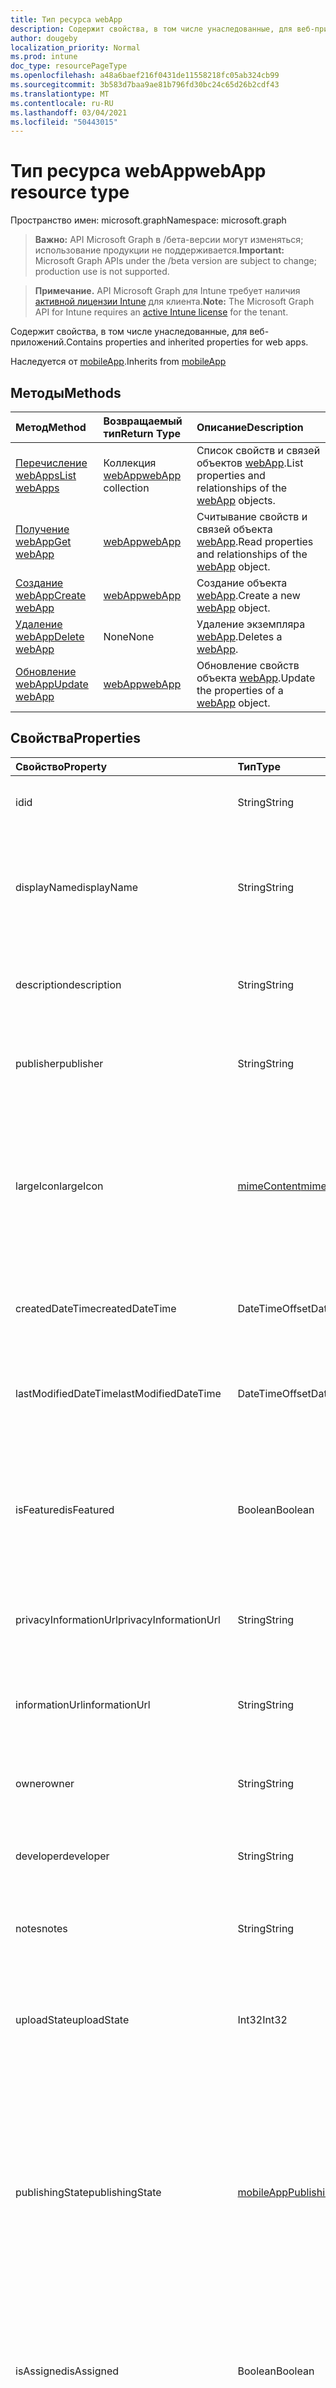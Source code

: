 ```yaml
---
title: Тип ресурса webApp
description: Содержит свойства, в том числе унаследованные, для веб-приложений.
author: dougeby
localization_priority: Normal
ms.prod: intune
doc_type: resourcePageType
ms.openlocfilehash: a48a6baef216f0431de11558218fc05ab324cb99
ms.sourcegitcommit: 3b583d7baa9ae81b796fd30bc24c65d26b2cdf43
ms.translationtype: MT
ms.contentlocale: ru-RU
ms.lasthandoff: 03/04/2021
ms.locfileid: "50443015"
---
```

# <a name="webapp-resource-type"></a><span data-ttu-id="7ff1d-103">Тип ресурса webApp</span><span class="sxs-lookup"><span data-stu-id="7ff1d-103">webApp resource type</span></span>

<span data-ttu-id="7ff1d-104">Пространство имен: microsoft.graph</span><span class="sxs-lookup"><span data-stu-id="7ff1d-104">Namespace: microsoft.graph</span></span>

> <span data-ttu-id="7ff1d-105">**Важно:** API Microsoft Graph в /бета-версии могут изменяться; использование продукции не поддерживается.</span><span class="sxs-lookup"><span data-stu-id="7ff1d-105">**Important:** Microsoft Graph APIs under the /beta version are subject to change; production use is not supported.</span></span>

> <span data-ttu-id="7ff1d-106">**Примечание.** API Microsoft Graph для Intune требует наличия [активной лицензии Intune](https://go.microsoft.com/fwlink/?linkid=839381) для клиента.</span><span class="sxs-lookup"><span data-stu-id="7ff1d-106">**Note:** The Microsoft Graph API for Intune requires an [active Intune license](https://go.microsoft.com/fwlink/?linkid=839381) for the tenant.</span></span>

<span data-ttu-id="7ff1d-107">Содержит свойства, в том числе унаследованные, для веб-приложений.</span><span class="sxs-lookup"><span data-stu-id="7ff1d-107">Contains properties and inherited properties for web apps.</span></span>


<span data-ttu-id="7ff1d-108">Наследуется от [mobileApp](../resources/intune-shared-mobileapp.md).</span><span class="sxs-lookup"><span data-stu-id="7ff1d-108">Inherits from [mobileApp](../resources/intune-shared-mobileapp.md)</span></span>

## <a name="methods"></a><span data-ttu-id="7ff1d-109">Методы</span><span class="sxs-lookup"><span data-stu-id="7ff1d-109">Methods</span></span>
|<span data-ttu-id="7ff1d-110">Метод</span><span class="sxs-lookup"><span data-stu-id="7ff1d-110">Method</span></span>|<span data-ttu-id="7ff1d-111">Возвращаемый тип</span><span class="sxs-lookup"><span data-stu-id="7ff1d-111">Return Type</span></span>|<span data-ttu-id="7ff1d-112">Описание</span><span class="sxs-lookup"><span data-stu-id="7ff1d-112">Description</span></span>|
|:---|:---|:---|
|[<span data-ttu-id="7ff1d-113">Перечисление webApps</span><span class="sxs-lookup"><span data-stu-id="7ff1d-113">List webApps</span></span>](../api/intune-apps-webapp-list.md)|<span data-ttu-id="7ff1d-114">Коллекция [webApp](../resources/intune-apps-webapp.md)</span><span class="sxs-lookup"><span data-stu-id="7ff1d-114">[webApp](../resources/intune-apps-webapp.md) collection</span></span>|<span data-ttu-id="7ff1d-115">Список свойств и связей объектов [webApp](../resources/intune-apps-webapp.md).</span><span class="sxs-lookup"><span data-stu-id="7ff1d-115">List properties and relationships of the [webApp](../resources/intune-apps-webapp.md) objects.</span></span>|
|[<span data-ttu-id="7ff1d-116">Получение webApp</span><span class="sxs-lookup"><span data-stu-id="7ff1d-116">Get webApp</span></span>](../api/intune-apps-webapp-get.md)|[<span data-ttu-id="7ff1d-117">webApp</span><span class="sxs-lookup"><span data-stu-id="7ff1d-117">webApp</span></span>](../resources/intune-apps-webapp.md)|<span data-ttu-id="7ff1d-118">Считывание свойств и связей объекта [webApp](../resources/intune-apps-webapp.md).</span><span class="sxs-lookup"><span data-stu-id="7ff1d-118">Read properties and relationships of the [webApp](../resources/intune-apps-webapp.md) object.</span></span>|
|[<span data-ttu-id="7ff1d-119">Создание webApp</span><span class="sxs-lookup"><span data-stu-id="7ff1d-119">Create webApp</span></span>](../api/intune-apps-webapp-create.md)|[<span data-ttu-id="7ff1d-120">webApp</span><span class="sxs-lookup"><span data-stu-id="7ff1d-120">webApp</span></span>](../resources/intune-apps-webapp.md)|<span data-ttu-id="7ff1d-121">Создание объекта [webApp](../resources/intune-apps-webapp.md).</span><span class="sxs-lookup"><span data-stu-id="7ff1d-121">Create a new [webApp](../resources/intune-apps-webapp.md) object.</span></span>|
|[<span data-ttu-id="7ff1d-122">Удаление webApp</span><span class="sxs-lookup"><span data-stu-id="7ff1d-122">Delete webApp</span></span>](../api/intune-apps-webapp-delete.md)|<span data-ttu-id="7ff1d-123">None</span><span class="sxs-lookup"><span data-stu-id="7ff1d-123">None</span></span>|<span data-ttu-id="7ff1d-124">Удаление экземпляра [webApp](../resources/intune-apps-webapp.md).</span><span class="sxs-lookup"><span data-stu-id="7ff1d-124">Deletes a [webApp](../resources/intune-apps-webapp.md).</span></span>|
|[<span data-ttu-id="7ff1d-125">Обновление webApp</span><span class="sxs-lookup"><span data-stu-id="7ff1d-125">Update webApp</span></span>](../api/intune-apps-webapp-update.md)|[<span data-ttu-id="7ff1d-126">webApp</span><span class="sxs-lookup"><span data-stu-id="7ff1d-126">webApp</span></span>](../resources/intune-apps-webapp.md)|<span data-ttu-id="7ff1d-127">Обновление свойств объекта [webApp](../resources/intune-apps-webapp.md).</span><span class="sxs-lookup"><span data-stu-id="7ff1d-127">Update the properties of a [webApp](../resources/intune-apps-webapp.md) object.</span></span>|

## <a name="properties"></a><span data-ttu-id="7ff1d-128">Свойства</span><span class="sxs-lookup"><span data-stu-id="7ff1d-128">Properties</span></span>
|<span data-ttu-id="7ff1d-129">Свойство</span><span class="sxs-lookup"><span data-stu-id="7ff1d-129">Property</span></span>|<span data-ttu-id="7ff1d-130">Тип</span><span class="sxs-lookup"><span data-stu-id="7ff1d-130">Type</span></span>|<span data-ttu-id="7ff1d-131">Описание</span><span class="sxs-lookup"><span data-stu-id="7ff1d-131">Description</span></span>|
|:---|:---|:---|
|<span data-ttu-id="7ff1d-132">id</span><span class="sxs-lookup"><span data-stu-id="7ff1d-132">id</span></span>|<span data-ttu-id="7ff1d-133">String</span><span class="sxs-lookup"><span data-stu-id="7ff1d-133">String</span></span>|<span data-ttu-id="7ff1d-134">Ключ объекта.</span><span class="sxs-lookup"><span data-stu-id="7ff1d-134">Key of the entity.</span></span> <span data-ttu-id="7ff1d-135">Наследуется от [mobileApp](../resources/intune-shared-mobileapp.md).</span><span class="sxs-lookup"><span data-stu-id="7ff1d-135">Inherited from [mobileApp](../resources/intune-shared-mobileapp.md)</span></span>|
|<span data-ttu-id="7ff1d-136">displayName</span><span class="sxs-lookup"><span data-stu-id="7ff1d-136">displayName</span></span>|<span data-ttu-id="7ff1d-137">String</span><span class="sxs-lookup"><span data-stu-id="7ff1d-137">String</span></span>|<span data-ttu-id="7ff1d-138">Название приложения, которое предоставил или импортировал администратор.</span><span class="sxs-lookup"><span data-stu-id="7ff1d-138">The admin provided or imported title of the app.</span></span> <span data-ttu-id="7ff1d-139">Наследуется от [mobileApp](../resources/intune-shared-mobileapp.md).</span><span class="sxs-lookup"><span data-stu-id="7ff1d-139">Inherited from [mobileApp](../resources/intune-shared-mobileapp.md)</span></span>|
|<span data-ttu-id="7ff1d-140">description</span><span class="sxs-lookup"><span data-stu-id="7ff1d-140">description</span></span>|<span data-ttu-id="7ff1d-141">String</span><span class="sxs-lookup"><span data-stu-id="7ff1d-141">String</span></span>|<span data-ttu-id="7ff1d-142">Описание приложения.</span><span class="sxs-lookup"><span data-stu-id="7ff1d-142">The description of the app.</span></span> <span data-ttu-id="7ff1d-143">Наследуется от [mobileApp](../resources/intune-shared-mobileapp.md).</span><span class="sxs-lookup"><span data-stu-id="7ff1d-143">Inherited from [mobileApp](../resources/intune-shared-mobileapp.md)</span></span>|
|<span data-ttu-id="7ff1d-144">publisher</span><span class="sxs-lookup"><span data-stu-id="7ff1d-144">publisher</span></span>|<span data-ttu-id="7ff1d-145">String</span><span class="sxs-lookup"><span data-stu-id="7ff1d-145">String</span></span>|<span data-ttu-id="7ff1d-146">Издатель приложения.</span><span class="sxs-lookup"><span data-stu-id="7ff1d-146">The publisher of the app.</span></span> <span data-ttu-id="7ff1d-147">Наследуется от [mobileApp](../resources/intune-shared-mobileapp.md).</span><span class="sxs-lookup"><span data-stu-id="7ff1d-147">Inherited from [mobileApp](../resources/intune-shared-mobileapp.md)</span></span>|
|<span data-ttu-id="7ff1d-148">largeIcon</span><span class="sxs-lookup"><span data-stu-id="7ff1d-148">largeIcon</span></span>|[<span data-ttu-id="7ff1d-149">mimeContent</span><span class="sxs-lookup"><span data-stu-id="7ff1d-149">mimeContent</span></span>](../resources/intune-shared-mimecontent.md)|<span data-ttu-id="7ff1d-150">Представляет большой значок, который отображается в сведениях о приложении, используется для отправки значка.</span><span class="sxs-lookup"><span data-stu-id="7ff1d-150">The large icon, to be displayed in the app details and used for upload of the icon.</span></span> <span data-ttu-id="7ff1d-151">Наследуется от [mobileApp](../resources/intune-shared-mobileapp.md).</span><span class="sxs-lookup"><span data-stu-id="7ff1d-151">Inherited from [mobileApp](../resources/intune-shared-mobileapp.md)</span></span>|
|<span data-ttu-id="7ff1d-152">createdDateTime</span><span class="sxs-lookup"><span data-stu-id="7ff1d-152">createdDateTime</span></span>|<span data-ttu-id="7ff1d-153">DateTimeOffset</span><span class="sxs-lookup"><span data-stu-id="7ff1d-153">DateTimeOffset</span></span>|<span data-ttu-id="7ff1d-154">Дата и время создания приложения.</span><span class="sxs-lookup"><span data-stu-id="7ff1d-154">The date and time the app was created.</span></span> <span data-ttu-id="7ff1d-155">Наследуется от [mobileApp](../resources/intune-shared-mobileapp.md).</span><span class="sxs-lookup"><span data-stu-id="7ff1d-155">Inherited from [mobileApp](../resources/intune-shared-mobileapp.md)</span></span>|
|<span data-ttu-id="7ff1d-156">lastModifiedDateTime</span><span class="sxs-lookup"><span data-stu-id="7ff1d-156">lastModifiedDateTime</span></span>|<span data-ttu-id="7ff1d-157">DateTimeOffset</span><span class="sxs-lookup"><span data-stu-id="7ff1d-157">DateTimeOffset</span></span>|<span data-ttu-id="7ff1d-158">Дата и время последнего изменения приложения.</span><span class="sxs-lookup"><span data-stu-id="7ff1d-158">The date and time the app was last modified.</span></span> <span data-ttu-id="7ff1d-159">Наследуется от [mobileApp](../resources/intune-shared-mobileapp.md).</span><span class="sxs-lookup"><span data-stu-id="7ff1d-159">Inherited from [mobileApp](../resources/intune-shared-mobileapp.md)</span></span>|
|<span data-ttu-id="7ff1d-160">isFeatured</span><span class="sxs-lookup"><span data-stu-id="7ff1d-160">isFeatured</span></span>|<span data-ttu-id="7ff1d-161">Boolean</span><span class="sxs-lookup"><span data-stu-id="7ff1d-161">Boolean</span></span>|<span data-ttu-id="7ff1d-162">Значение, которое показывает, отмечено ли приложение как подобранное администратором. Наследуется от объекта [mobileApp](../resources/intune-shared-mobileapp.md).</span><span class="sxs-lookup"><span data-stu-id="7ff1d-162">The value indicating whether the app is marked as featured by the admin. Inherited from [mobileApp](../resources/intune-shared-mobileapp.md)</span></span>|
|<span data-ttu-id="7ff1d-163">privacyInformationUrl</span><span class="sxs-lookup"><span data-stu-id="7ff1d-163">privacyInformationUrl</span></span>|<span data-ttu-id="7ff1d-164">String</span><span class="sxs-lookup"><span data-stu-id="7ff1d-164">String</span></span>|<span data-ttu-id="7ff1d-165">URL-адрес заявления о конфиденциальности.</span><span class="sxs-lookup"><span data-stu-id="7ff1d-165">The privacy statement Url.</span></span> <span data-ttu-id="7ff1d-166">Наследуется от [mobileApp](../resources/intune-shared-mobileapp.md).</span><span class="sxs-lookup"><span data-stu-id="7ff1d-166">Inherited from [mobileApp](../resources/intune-shared-mobileapp.md)</span></span>|
|<span data-ttu-id="7ff1d-167">informationUrl</span><span class="sxs-lookup"><span data-stu-id="7ff1d-167">informationUrl</span></span>|<span data-ttu-id="7ff1d-168">String</span><span class="sxs-lookup"><span data-stu-id="7ff1d-168">String</span></span>|<span data-ttu-id="7ff1d-169">URL-адрес страницы с дополнительными сведениями.</span><span class="sxs-lookup"><span data-stu-id="7ff1d-169">The more information Url.</span></span> <span data-ttu-id="7ff1d-170">Наследуется от [mobileApp](../resources/intune-shared-mobileapp.md).</span><span class="sxs-lookup"><span data-stu-id="7ff1d-170">Inherited from [mobileApp](../resources/intune-shared-mobileapp.md)</span></span>|
|<span data-ttu-id="7ff1d-171">owner</span><span class="sxs-lookup"><span data-stu-id="7ff1d-171">owner</span></span>|<span data-ttu-id="7ff1d-172">String</span><span class="sxs-lookup"><span data-stu-id="7ff1d-172">String</span></span>|<span data-ttu-id="7ff1d-173">Владелец приложения.</span><span class="sxs-lookup"><span data-stu-id="7ff1d-173">The owner of the app.</span></span> <span data-ttu-id="7ff1d-174">Наследуется от [mobileApp](../resources/intune-shared-mobileapp.md).</span><span class="sxs-lookup"><span data-stu-id="7ff1d-174">Inherited from [mobileApp](../resources/intune-shared-mobileapp.md)</span></span>|
|<span data-ttu-id="7ff1d-175">developer</span><span class="sxs-lookup"><span data-stu-id="7ff1d-175">developer</span></span>|<span data-ttu-id="7ff1d-176">String</span><span class="sxs-lookup"><span data-stu-id="7ff1d-176">String</span></span>|<span data-ttu-id="7ff1d-177">Разработчик приложения.</span><span class="sxs-lookup"><span data-stu-id="7ff1d-177">The developer of the app.</span></span> <span data-ttu-id="7ff1d-178">Наследуется от [mobileApp](../resources/intune-shared-mobileapp.md).</span><span class="sxs-lookup"><span data-stu-id="7ff1d-178">Inherited from [mobileApp](../resources/intune-shared-mobileapp.md)</span></span>|
|<span data-ttu-id="7ff1d-179">notes</span><span class="sxs-lookup"><span data-stu-id="7ff1d-179">notes</span></span>|<span data-ttu-id="7ff1d-180">String</span><span class="sxs-lookup"><span data-stu-id="7ff1d-180">String</span></span>|<span data-ttu-id="7ff1d-181">Заметки для приложения.</span><span class="sxs-lookup"><span data-stu-id="7ff1d-181">Notes for the app.</span></span> <span data-ttu-id="7ff1d-182">Наследуется от [mobileApp](../resources/intune-shared-mobileapp.md).</span><span class="sxs-lookup"><span data-stu-id="7ff1d-182">Inherited from [mobileApp](../resources/intune-shared-mobileapp.md)</span></span>|
|<span data-ttu-id="7ff1d-183">uploadState</span><span class="sxs-lookup"><span data-stu-id="7ff1d-183">uploadState</span></span>|<span data-ttu-id="7ff1d-184">Int32</span><span class="sxs-lookup"><span data-stu-id="7ff1d-184">Int32</span></span>|<span data-ttu-id="7ff1d-185">Состояние загрузки.</span><span class="sxs-lookup"><span data-stu-id="7ff1d-185">The upload state.</span></span> <span data-ttu-id="7ff1d-186">Возможные значения: 0 - `Not Ready` , 1 - `Ready` , 2 - `Processing` .</span><span class="sxs-lookup"><span data-stu-id="7ff1d-186">Possible values are: 0 - `Not Ready`, 1 - `Ready`, 2 - `Processing`.</span></span> <span data-ttu-id="7ff1d-187">Наследуется от [mobileApp](../resources/intune-shared-mobileapp.md).</span><span class="sxs-lookup"><span data-stu-id="7ff1d-187">Inherited from [mobileApp](../resources/intune-shared-mobileapp.md)</span></span>|
|<span data-ttu-id="7ff1d-188">publishingState</span><span class="sxs-lookup"><span data-stu-id="7ff1d-188">publishingState</span></span>|[<span data-ttu-id="7ff1d-189">mobileAppPublishingState</span><span class="sxs-lookup"><span data-stu-id="7ff1d-189">mobileAppPublishingState</span></span>](../resources/intune-apps-mobileapppublishingstate.md)|<span data-ttu-id="7ff1d-190">Состояние публикации для приложения.</span><span class="sxs-lookup"><span data-stu-id="7ff1d-190">The publishing state for the app.</span></span> <span data-ttu-id="7ff1d-191">Приложение невозможно назначить, если оно не опубликовано.</span><span class="sxs-lookup"><span data-stu-id="7ff1d-191">The app cannot be assigned unless the app is published.</span></span> <span data-ttu-id="7ff1d-192">Унаследованный от [mobileApp](../resources/intune-shared-mobileapp.md).</span><span class="sxs-lookup"><span data-stu-id="7ff1d-192">Inherited from [mobileApp](../resources/intune-shared-mobileapp.md).</span></span> <span data-ttu-id="7ff1d-193">Возможные значения: `notPublished`, `processing`, `published`.</span><span class="sxs-lookup"><span data-stu-id="7ff1d-193">Possible values are: `notPublished`, `processing`, `published`.</span></span>|
|<span data-ttu-id="7ff1d-194">isAssigned</span><span class="sxs-lookup"><span data-stu-id="7ff1d-194">isAssigned</span></span>|<span data-ttu-id="7ff1d-195">Boolean</span><span class="sxs-lookup"><span data-stu-id="7ff1d-195">Boolean</span></span>|<span data-ttu-id="7ff1d-196">Значение, указывающее, назначено ли приложению по крайней мере одна группа.</span><span class="sxs-lookup"><span data-stu-id="7ff1d-196">The value indicating whether the app is assigned to at least one group.</span></span> <span data-ttu-id="7ff1d-197">Наследуется от [mobileApp](../resources/intune-shared-mobileapp.md).</span><span class="sxs-lookup"><span data-stu-id="7ff1d-197">Inherited from [mobileApp](../resources/intune-shared-mobileapp.md)</span></span>|
|<span data-ttu-id="7ff1d-198">roleScopeTagIds</span><span class="sxs-lookup"><span data-stu-id="7ff1d-198">roleScopeTagIds</span></span>|<span data-ttu-id="7ff1d-199">Коллекция строк</span><span class="sxs-lookup"><span data-stu-id="7ff1d-199">String collection</span></span>|<span data-ttu-id="7ff1d-200">Список ids тегов области для этого мобильного приложения.</span><span class="sxs-lookup"><span data-stu-id="7ff1d-200">List of scope tag ids for this mobile app.</span></span> <span data-ttu-id="7ff1d-201">Наследуется от [mobileApp](../resources/intune-shared-mobileapp.md).</span><span class="sxs-lookup"><span data-stu-id="7ff1d-201">Inherited from [mobileApp](../resources/intune-shared-mobileapp.md)</span></span>|
|<span data-ttu-id="7ff1d-202">dependentAppCount</span><span class="sxs-lookup"><span data-stu-id="7ff1d-202">dependentAppCount</span></span>|<span data-ttu-id="7ff1d-203">Int32</span><span class="sxs-lookup"><span data-stu-id="7ff1d-203">Int32</span></span>|<span data-ttu-id="7ff1d-204">Общее число зависимостей, которые имеет детское приложение.</span><span class="sxs-lookup"><span data-stu-id="7ff1d-204">The total number of dependencies the child app has.</span></span> <span data-ttu-id="7ff1d-205">Наследуется от [mobileApp](../resources/intune-shared-mobileapp.md).</span><span class="sxs-lookup"><span data-stu-id="7ff1d-205">Inherited from [mobileApp](../resources/intune-shared-mobileapp.md)</span></span>|
|<span data-ttu-id="7ff1d-206">supersedingAppCount</span><span class="sxs-lookup"><span data-stu-id="7ff1d-206">supersedingAppCount</span></span>|<span data-ttu-id="7ff1d-207">Int32</span><span class="sxs-lookup"><span data-stu-id="7ff1d-207">Int32</span></span>|<span data-ttu-id="7ff1d-208">Общее число приложений, которые это приложение прямо или косвенно перемежает.</span><span class="sxs-lookup"><span data-stu-id="7ff1d-208">The total number of apps this app directly or indirectly supersedes.</span></span> <span data-ttu-id="7ff1d-209">Наследуется от [mobileApp](../resources/intune-shared-mobileapp.md).</span><span class="sxs-lookup"><span data-stu-id="7ff1d-209">Inherited from [mobileApp](../resources/intune-shared-mobileapp.md)</span></span>|
|<span data-ttu-id="7ff1d-210">supersededAppCount</span><span class="sxs-lookup"><span data-stu-id="7ff1d-210">supersededAppCount</span></span>|<span data-ttu-id="7ff1d-211">Int32</span><span class="sxs-lookup"><span data-stu-id="7ff1d-211">Int32</span></span>|<span data-ttu-id="7ff1d-212">Общее число приложений, которые это приложение прямо или косвенно вымежает.</span><span class="sxs-lookup"><span data-stu-id="7ff1d-212">The total number of apps this app is directly or indirectly superseded by.</span></span> <span data-ttu-id="7ff1d-213">Наследуется от [mobileApp](../resources/intune-shared-mobileapp.md).</span><span class="sxs-lookup"><span data-stu-id="7ff1d-213">Inherited from [mobileApp](../resources/intune-shared-mobileapp.md)</span></span>|
|<span data-ttu-id="7ff1d-214">appUrl</span><span class="sxs-lookup"><span data-stu-id="7ff1d-214">appUrl</span></span>|<span data-ttu-id="7ff1d-215">String</span><span class="sxs-lookup"><span data-stu-id="7ff1d-215">String</span></span>|<span data-ttu-id="7ff1d-216">URL-адрес веб-приложения.</span><span class="sxs-lookup"><span data-stu-id="7ff1d-216">The web app URL.</span></span> <span data-ttu-id="7ff1d-217">Это свойство не может быть PATCHed.</span><span class="sxs-lookup"><span data-stu-id="7ff1d-217">This property cannot be PATCHed.</span></span>|
|<span data-ttu-id="7ff1d-218">useManagedBrowser</span><span class="sxs-lookup"><span data-stu-id="7ff1d-218">useManagedBrowser</span></span>|<span data-ttu-id="7ff1d-219">Boolean</span><span class="sxs-lookup"><span data-stu-id="7ff1d-219">Boolean</span></span>|<span data-ttu-id="7ff1d-220">Указывает, следует ли использовать управляемый браузер.</span><span class="sxs-lookup"><span data-stu-id="7ff1d-220">Whether or not to use managed browser.</span></span> <span data-ttu-id="7ff1d-221">Это свойство применимо только к Android и iOS.</span><span class="sxs-lookup"><span data-stu-id="7ff1d-221">This property is only applicable for Android and IOS.</span></span>|

## <a name="relationships"></a><span data-ttu-id="7ff1d-222">Связи</span><span class="sxs-lookup"><span data-stu-id="7ff1d-222">Relationships</span></span>
|<span data-ttu-id="7ff1d-223">Связь</span><span class="sxs-lookup"><span data-stu-id="7ff1d-223">Relationship</span></span>|<span data-ttu-id="7ff1d-224">Тип</span><span class="sxs-lookup"><span data-stu-id="7ff1d-224">Type</span></span>|<span data-ttu-id="7ff1d-225">Описание</span><span class="sxs-lookup"><span data-stu-id="7ff1d-225">Description</span></span>|
|:---|:---|:---|
|<span data-ttu-id="7ff1d-226">categories</span><span class="sxs-lookup"><span data-stu-id="7ff1d-226">categories</span></span>|<span data-ttu-id="7ff1d-227">Коллекция [mobileAppCategory](../resources/intune-apps-mobileappcategory.md)</span><span class="sxs-lookup"><span data-stu-id="7ff1d-227">[mobileAppCategory](../resources/intune-apps-mobileappcategory.md) collection</span></span>|<span data-ttu-id="7ff1d-228">Список категорий для этого приложения.</span><span class="sxs-lookup"><span data-stu-id="7ff1d-228">The list of categories for this app.</span></span> <span data-ttu-id="7ff1d-229">Наследуется от [mobileApp](../resources/intune-shared-mobileapp.md).</span><span class="sxs-lookup"><span data-stu-id="7ff1d-229">Inherited from [mobileApp](../resources/intune-shared-mobileapp.md)</span></span>|
|<span data-ttu-id="7ff1d-230">assignments</span><span class="sxs-lookup"><span data-stu-id="7ff1d-230">assignments</span></span>|<span data-ttu-id="7ff1d-231">Коллекция [mobileAppAssignment](../resources/intune-apps-mobileappassignment.md)</span><span class="sxs-lookup"><span data-stu-id="7ff1d-231">[mobileAppAssignment](../resources/intune-apps-mobileappassignment.md) collection</span></span>|<span data-ttu-id="7ff1d-232">Список назначений группы для этого мобильного приложения.</span><span class="sxs-lookup"><span data-stu-id="7ff1d-232">The list of group assignments for this mobile app.</span></span> <span data-ttu-id="7ff1d-233">Наследуется от [mobileApp](../resources/intune-shared-mobileapp.md).</span><span class="sxs-lookup"><span data-stu-id="7ff1d-233">Inherited from [mobileApp](../resources/intune-shared-mobileapp.md)</span></span>|
|<span data-ttu-id="7ff1d-234">installSummary</span><span class="sxs-lookup"><span data-stu-id="7ff1d-234">installSummary</span></span>|<span data-ttu-id="7ff1d-235">[mobileAppInstallSummary](../resources/intune-apps-mobileappinstallsummary.md);</span><span class="sxs-lookup"><span data-stu-id="7ff1d-235">[mobileAppInstallSummary](../resources/intune-apps-mobileappinstallsummary.md)</span></span>|<span data-ttu-id="7ff1d-236">Общие сведения по установке мобильного приложения.</span><span class="sxs-lookup"><span data-stu-id="7ff1d-236">Mobile App Install Summary.</span></span> <span data-ttu-id="7ff1d-237">Наследуется от [mobileApp](../resources/intune-shared-mobileapp.md).</span><span class="sxs-lookup"><span data-stu-id="7ff1d-237">Inherited from [mobileApp](../resources/intune-shared-mobileapp.md)</span></span>|
|<span data-ttu-id="7ff1d-238">deviceStatuses</span><span class="sxs-lookup"><span data-stu-id="7ff1d-238">deviceStatuses</span></span>|<span data-ttu-id="7ff1d-239">[коллекция mobileAppInstallStatus](../resources/intune-apps-mobileappinstallstatus.md)</span><span class="sxs-lookup"><span data-stu-id="7ff1d-239">[mobileAppInstallStatus](../resources/intune-apps-mobileappinstallstatus.md) collection</span></span>|<span data-ttu-id="7ff1d-240">Список состояния установки для этого мобильного приложения.</span><span class="sxs-lookup"><span data-stu-id="7ff1d-240">The list of installation states for this mobile app.</span></span> <span data-ttu-id="7ff1d-241">Наследуется от [mobileApp](../resources/intune-shared-mobileapp.md).</span><span class="sxs-lookup"><span data-stu-id="7ff1d-241">Inherited from [mobileApp](../resources/intune-shared-mobileapp.md)</span></span>|
|<span data-ttu-id="7ff1d-242">userStatuses</span><span class="sxs-lookup"><span data-stu-id="7ff1d-242">userStatuses</span></span>|<span data-ttu-id="7ff1d-243">[коллекция userAppInstallStatus](../resources/intune-apps-userappinstallstatus.md)</span><span class="sxs-lookup"><span data-stu-id="7ff1d-243">[userAppInstallStatus](../resources/intune-apps-userappinstallstatus.md) collection</span></span>|<span data-ttu-id="7ff1d-244">Список состояния установки для этого мобильного приложения.</span><span class="sxs-lookup"><span data-stu-id="7ff1d-244">The list of installation states for this mobile app.</span></span> <span data-ttu-id="7ff1d-245">Наследуется от [mobileApp](../resources/intune-shared-mobileapp.md).</span><span class="sxs-lookup"><span data-stu-id="7ff1d-245">Inherited from [mobileApp](../resources/intune-shared-mobileapp.md)</span></span>|
|<span data-ttu-id="7ff1d-246">отношения</span><span class="sxs-lookup"><span data-stu-id="7ff1d-246">relationships</span></span>|<span data-ttu-id="7ff1d-247">[коллекция mobileAppRelationship](../resources/intune-apps-mobileapprelationship.md)</span><span class="sxs-lookup"><span data-stu-id="7ff1d-247">[mobileAppRelationship](../resources/intune-apps-mobileapprelationship.md) collection</span></span>|<span data-ttu-id="7ff1d-248">Набор прямых связей для этого приложения.</span><span class="sxs-lookup"><span data-stu-id="7ff1d-248">The set of direct relationships for this app.</span></span> <span data-ttu-id="7ff1d-249">Наследуется от [mobileApp](../resources/intune-shared-mobileapp.md).</span><span class="sxs-lookup"><span data-stu-id="7ff1d-249">Inherited from [mobileApp](../resources/intune-shared-mobileapp.md)</span></span>|

## <a name="json-representation"></a><span data-ttu-id="7ff1d-250">Представление JSON</span><span class="sxs-lookup"><span data-stu-id="7ff1d-250">JSON Representation</span></span>
<span data-ttu-id="7ff1d-251">Ниже представлено описание ресурса в формате JSON.</span><span class="sxs-lookup"><span data-stu-id="7ff1d-251">Here is a JSON representation of the resource.</span></span>
<!-- {
  "blockType": "resource",
  "keyProperty": "id",
  "@odata.type": "microsoft.graph.webApp"
}
-->
``` json
{
  "@odata.type": "#microsoft.graph.webApp",
  "id": "String (identifier)",
  "displayName": "String",
  "description": "String",
  "publisher": "String",
  "largeIcon": {
    "@odata.type": "microsoft.graph.mimeContent",
    "type": "String",
    "value": "binary"
  },
  "createdDateTime": "String (timestamp)",
  "lastModifiedDateTime": "String (timestamp)",
  "isFeatured": true,
  "privacyInformationUrl": "String",
  "informationUrl": "String",
  "owner": "String",
  "developer": "String",
  "notes": "String",
  "uploadState": 1024,
  "publishingState": "String",
  "isAssigned": true,
  "roleScopeTagIds": [
    "String"
  ],
  "dependentAppCount": 1024,
  "supersedingAppCount": 1024,
  "supersededAppCount": 1024,
  "appUrl": "String",
  "useManagedBrowser": true
}
```





